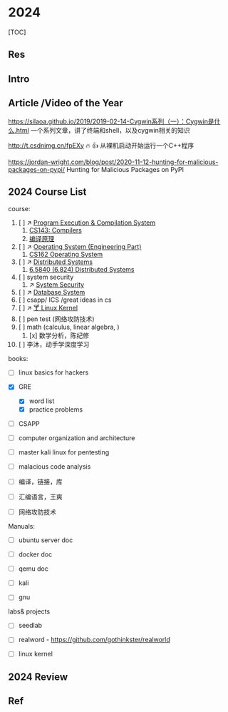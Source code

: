 # 2024

[TOC]



## Res



## Intro



## Article /Video of the Year
https://silaoa.github.io/2019/2019-02-14-Cygwin系列（一）：Cygwin是什么.html
一个系列文章，讲了终端和shell，以及cygwin相关的知识

http://t.csdnimg.cn/fpEXy
🔥 👍 从裸机启动开始运行一个C++程序

https://jordan-wright.com/blog/post/2020-11-12-hunting-for-malicious-packages-on-pypi/
Hunting for Malicious Packages on PyPI



## 2024 Course List
course:
1. [ ] ↗ [Program Execution & Compilation System](../../🔑%20CS%20Core/🛣️%20Program%20Execution%20&%20Compilation%20System/Program%20Execution%20&%20Compilation%20System.md)
	1. [CS143: Compilers](../../🏠%20Assets/Courses%20of%20Universities/Stanford/CS%20143%20Compilers/CS143:%20Compilers.md)
	2. [编译原理](../../🏠%20Assets/Courses%20of%20Universities/🇨🇳%20Mainland%20China/UNDT/编译原理/编译原理.md)
2. [ ] ↗ [Operating System (Engineering Part)](../../🔑%20CS%20Core/🥷🏼%20Operating%20System%20(Engineering%20Part)/Operating%20System%20(Engineering%20Part).md)
	1. [CS162 Operating System](../../🏠%20Assets/Courses%20of%20Universities/UC%20Berkeley/CS162%20Operating%20System/CS162%20Operating%20System.md)
3. [ ] ↗ [Distributed Systems](../../System%20Architecture%20Design/🌌%20Distributed%20Systems/Distributed%20Systems.md)
	1. [6.5840 (6.824) Distributed Systems](../../🏠%20Assets/Courses%20of%20Universities/MIT/6.5840%20(6.824)%20Distributed%20Systems/6.5840%20(6.824)%20Distributed%20Systems.md)
4. [ ] system security
	1. ↗ [System Security](../../CyberSecurity/System%20Security/System%20Security.md)
5. [ ] ↗ [Database System](../../🔑%20CS%20Core/🍕%20Database%20System/Database%20System.md)
6. [ ] csapp/ ICS /great ideas in cs
7. [ ] ↗ [🍸 Linux Kernel](../../🔑%20CS%20Core/🥷🏼%20Operating%20System%20(Engineering%20Part)/Linux%20(Derived%20From%20UNIX%20Family)/🔩%20Linux%20Kernel/🍸%20Linux%20Kernel.md)
8. [ ] pen test (网络攻防技术)
9. [ ] math (calculus, linear algebra, )
	1. [x] 数学分析，陈纪修
10. [ ] 李沐，动手学深度学习


books:
- [ ] linux basics for hackers
- [x] GRE
	- [x] word list
	- [x] practice problems
- [ ] CSAPP
- [ ] computer organization and architecture
- [ ] master kali linux for pentesting
- [ ] malacious code analysis
- [ ] 编译，链接，库
- [ ] 汇编语言，王爽
- [ ] 网络攻防技术


Manuals: 
- [ ] ubuntu server doc
- [ ] docker doc
- [ ] qemu doc
- [ ] kali 
- [ ] gnu


labs& projects
- [ ] seedlab
- [ ] realword - https://github.com/gothinkster/realworld
- [ ] linux kernel 



## 2024 Review




## Ref

